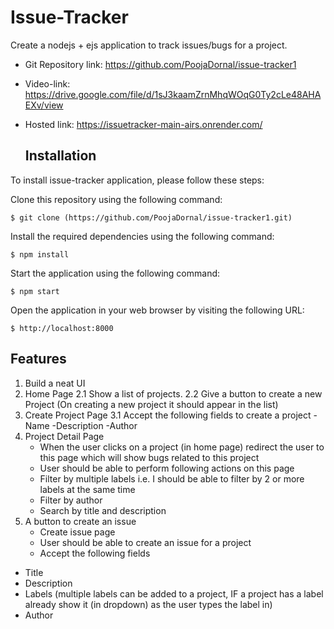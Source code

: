 # Issue-Tracker
Create a nodejs + ejs  application to track issues/bugs for a project.

- Git Repository link: https://github.com/PoojaDornal/issue-tracker1
- Video-link: https://drive.google.com/file/d/1sJ3kaamZrnMhqWOqG0Ty2cLe48AHAEXv/view
- Hosted link: https://issuetracker-main-airs.onrender.com/

  ## Installation
To install issue-tracker application,  please follow these steps:

Clone this repository using the following command:
```
$ git clone (https://github.com/PoojaDornal/issue-tracker1.git)
```
Install the required dependencies using the following command:
```
$ npm install 
```
Start the application using the following command:
```
$ npm start 
```
Open the application in your web browser by visiting the following URL:
```
$ http://localhost:8000 
```

## Features
1. Build a neat UI
2. Home Page
    2.1 Show a list of projects.
    2.2 Give a button to create a new Project (On creating a new project it should appear in the list)
3. Create Project Page
 3.1 Accept the following fields to create a project
      -Name
      -Description
      -Author
4. Project Detail Page
    - When the user clicks on a project (in home page) redirect the user to this page which will show bugs related to this project
    - User should be able to perform following actions on this page
    - Filter by multiple labels i.e. I should be able to filter by 2 or more labels at the same time
    - Filter by author
    - Search by title and description
5. A button to create an issue
   -  Create issue page
   - User should be able to create an issue for a project
   - Accept the following fields
  - Title
  - Description
  - Labels (multiple labels can be added to a project, IF a project has a label already show it (in dropdown) as the user types the label in)
  - Author

